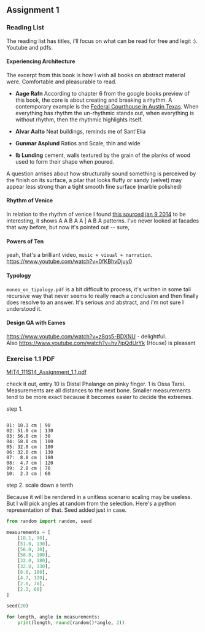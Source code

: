 ## Assignment 1

### Reading List 

The reading list has titles, i'll focus on what can be read for free and legit :). Youtube and pdfs. 

#### Experiencing Architecture

The excerpt from this book is how I wish all books on abstract material were. Comfortable and pleasurable to read. 

- **Aage Rafn** 
According to chapter 6 from the google books preview of this book, the core is about creating and breaking a rhythm. A contemporary example is the [Federal Courthouse in Austin Texas](http://en.wikipedia.org/wiki/Austin,_Texas#mediaviewer/File:Federal_Courthouse,_Austin,_TX_IMG_6339.JPG). When everything has rhythm the un-rhythmic stands out, when everything is without rhythm, then the rhythmic highlights itself.

- **Alvar Aalto**
Neat buildings, reminds me of Sant'Elia

- **Gunmar Asplund**
Ratios and Scale, thin and wide

- **Ib Lunding** cement, walls textured by the grain of the planks of wood used to form their shape when poured.

A question arrises about how structurally sound something is perceived by the finish on its surface, a pilar that looks fluffy or sandy (velvet) may appear less strong than a tight smooth fine surface (marble polished)

#### Rhythm of Venice
In relation to the rhythm of venice I found [this sourced jan 9 2014](http://ocw.mit.edu/courses/architecture/4-111-introduction-to-architecture-environmental-design-spring-2014/readings/) to be interesting, it shows A A B A A | A B A patterns. I've never looked at facades that way before, but now it's pointed out -- sure, 

#### Powers of Ten
yeah, that's a brilliant video, `music + visual + narration`. 
https://www.youtube.com/watch?v=0fKBhvDjuy0

#### Typology
`moneo_on_tipology.pdf` is a bit difficult to process, it's written in some tail recursive way that never seems to really reach a conclusion and then finally does resolve to an answer. It's serious and abstract, and i'm not sure I understood it. 

#### Design QA with Eames
https://www.youtube.com/watch?v=z8qs5-BDXNU - delightful.  
Also https://www.youtube.com/watch?v=hv7ipQdUrYk (House) is pleasant

### Exercise 1.1 PDF

[MIT4_111S14_Assignment_1.1.pdf](http://ocw.mit.edu/courses/architecture/4-111-introduction-to-architecture-environmental-design-spring-2014/assignments/MIT4_111S14_Assignment_1.1.pdf)

check it out, entry 10 is Distal Phalange on pinky finger. 1 is Ossa Tarsi. Measurements are all distances to the next bone. Smaller measurements tend to be more exact because it becomes easier to decide the extremes.

step 1.

```text

01: 18.1 cm | 90
02: 51.0 cm | 130
03: 56.0 cm | 30
04: 58.0 cm | 100
05: 32.0 cm | 180
06: 32.0 cm | 130
07:  8.0 cm | 180
08:  4.7 cm | 120
09:  2.8 cm | 70
10:  2.3 cm | 60
```

step 2. scale down a tenth

Because it will be rendered in a unitless scenario scaling may be useless. But I will pick angles at random from the selection. Here's a python representation of that. Seed added just in case.

```python
from random import random, seed

measurements = [
    [18.1, 90],
    [51.0, 130],
    [56.0, 30],
    [58.0, 100],
    [32.0, 180],
    [32.0, 130],
    [8.0, 180],
    [4.7, 120],
    [2.8, 70],
    [2.3, 60]
]

seed(20)

for length, angle in measurements:
    print(length, round(random()*angle, 2))

```











